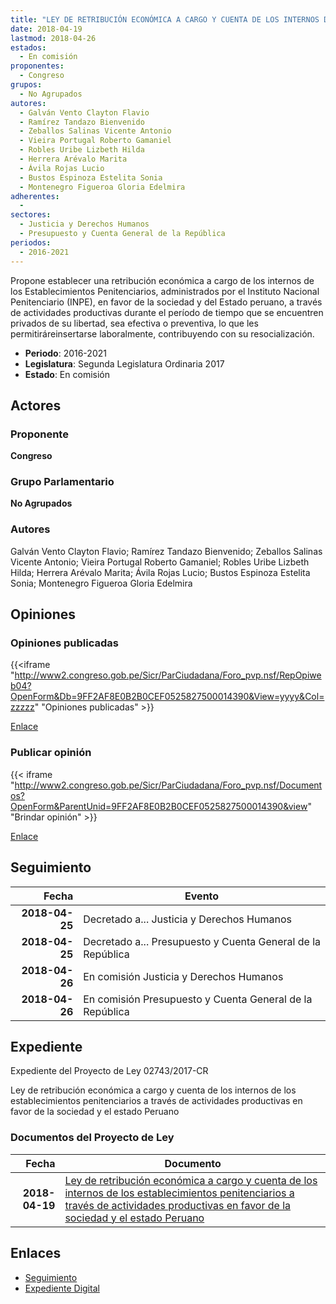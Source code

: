 ```yaml
---
title: "LEY DE RETRIBUCIÓN ECONÓMICA A CARGO Y CUENTA DE LOS INTERNOS DE LOS ESTABLECIMIENTOS PENITENCIARIOS A TRAVÉS DE ACTIVIDADES PRODUCTIVAS EN FAVOR DE LA SOCIEDAD Y EL ESTADO PERUANO"
date: 2018-04-19
lastmod: 2018-04-26
estados: 
  - En comisión
proponentes: 
  - Congreso
grupos: 
  - No Agrupados
autores: 
  - Galván Vento Clayton Flavio
  - Ramírez Tandazo Bienvenido
  - Zeballos Salinas Vicente Antonio
  - Vieira Portugal Roberto Gamaniel
  - Robles Uribe Lizbeth Hilda
  - Herrera Arévalo Marita
  - Ávila Rojas Lucio
  - Bustos Espinoza Estelita Sonia
  - Montenegro Figueroa Gloria Edelmira
adherentes: 
  - 
sectores: 
  - Justicia y Derechos Humanos
  - Presupuesto y Cuenta General de la República
periodos: 
  - 2016-2021
---
```


Propone establecer una retribución económica a cargo de los internos de los Establecimientos Penitenciarios, administrados por el Instituto Nacional Penitenciario (INPE), en favor de la sociedad y del Estado peruano, a través de actividades productivas durante el período de tiempo que se encuentren privados de su libertad, sea efectiva o preventiva, lo que les permitiráreinsertarse laboralmente, contribuyendo con su resocialización.

- **Periodo**: 2016-2021
- **Legislatura**: Segunda Legislatura Ordinaria 2017
- **Estado**: En comisión

## Actores

### Proponente

**Congreso**

### Grupo Parlamentario

**No Agrupados**

### Autores

Galván Vento Clayton Flavio; Ramírez Tandazo Bienvenido; Zeballos Salinas Vicente Antonio; Vieira Portugal Roberto Gamaniel; Robles Uribe Lizbeth Hilda; Herrera Arévalo Marita; Ávila Rojas Lucio; Bustos Espinoza Estelita Sonia; Montenegro Figueroa Gloria Edelmira


## Opiniones

### Opiniones publicadas

{{<iframe "http://www2.congreso.gob.pe/Sicr/ParCiudadana/Foro_pvp.nsf/RepOpiweb04?OpenForm&Db=9FF2AF8E0B2B0CEF0525827500014390&View=yyyy&Col=zzzzz" "Opiniones publicadas" >}}

[Enlace](http://www2.congreso.gob.pe/Sicr/ParCiudadana/Foro_pvp.nsf/RepOpiweb04?OpenForm&Db=9FF2AF8E0B2B0CEF0525827500014390&View=yyyy&Col=zzzzz)
### Publicar opinión

{{< iframe "http://www2.congreso.gob.pe/Sicr/ParCiudadana/Foro_pvp.nsf/Documentos?OpenForm&ParentUnid=9FF2AF8E0B2B0CEF0525827500014390&view" "Brindar opinión" >}}

[Enlace](http://www2.congreso.gob.pe/Sicr/ParCiudadana/Foro_pvp.nsf/Documentos?OpenForm&ParentUnid=9FF2AF8E0B2B0CEF0525827500014390&view)

## Seguimiento

| Fecha | Evento |
|------:|--------|
| **2018-04-25** | Decretado a... Justicia y Derechos Humanos|
| **2018-04-25** | Decretado a... Presupuesto y Cuenta General de la República|
| **2018-04-26** | En comisión Justicia y Derechos Humanos|
| **2018-04-26** | En comisión Presupuesto y Cuenta General de la República|


## Expediente

Expediente del Proyecto de Ley 02743/2017-CR

Ley de retribución económica a cargo y cuenta de los internos de los establecimientos penitenciarios a través de actividades productivas en favor de la sociedad y el estado Peruano


### Documentos del Proyecto de Ley

| Fecha | Documento |
|------:|--------|
| **2018-04-19** | [Ley de retribución económica a cargo y cuenta de los internos de los establecimientos penitenciarios a través de actividades productivas en favor de la sociedad y el estado Peruano](http://www.leyes.congreso.gob.pe/Documentos/2016_2021/Proyectos_de_Ley_y_de_Resoluciones_Legislativas/PL0274320180419.pdf) |

## Enlaces 

- [Seguimiento](http://www2.congreso.gob.pe/Sicr/TraDocEstProc/CLProLey2016.nsf/f7fff46988ca05b1052578e100829cc7/dbab96dba5796fa605258275000a4f00?OpenDocument)
- [Expediente Digital](http://www2.congreso.gob.pe/Sicr/TraDocEstProc/CLProLey2016.nsf/f7fff46988ca05b1052578e100829cc7/dbab96dba5796fa605258275000a4f00?OpenDocument&Click=05257FB7005EB655.eb71d0cf91d8294e05256cdf006b5706/$Body/0.1C6C)
